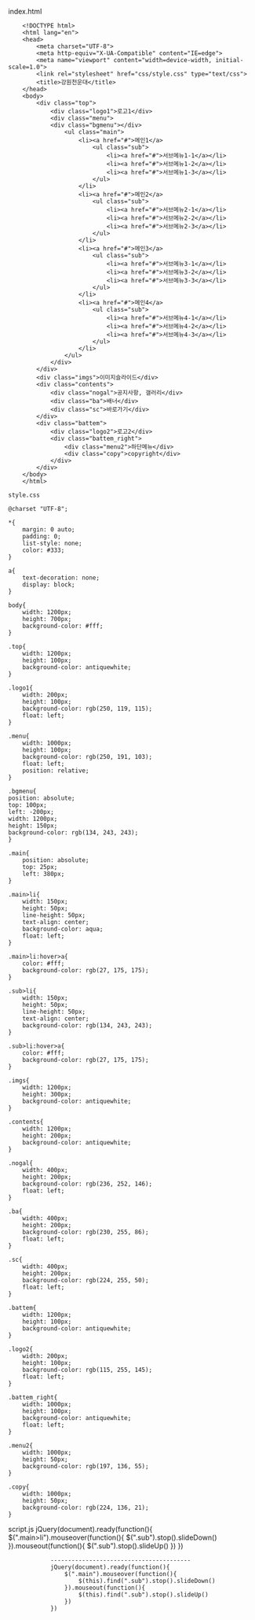 index.html

        <!DOCTYPE html>
        <html lang="en">
        <head>
            <meta charset="UTF-8">
            <meta http-equiv="X-UA-Compatible" content="IE=edge">
            <meta name="viewport" content="width=device-width, initial-scale=1.0">
            <link rel="stylesheet" href="css/style.css" type="text/css">
            <title>강원천운대</title>
        </head>
        <body>
            <div class="top">
                <div class="logo1">로고1</div>
                <div class="menu">
                <div class="bgmenu"></div>
                    <ul class="main">
                        <li><a href="#">메인1</a>
                            <ul class="sub">
                                <li><a href="#">서브메뉴1-1</a></li>
                                <li><a href="#">서브메뉴1-2</a></li>
                                <li><a href="#">서브메뉴1-3</a></li>
                            </ul>
                        </li>
                        <li><a href="#">메인2</a>
                            <ul class="sub">
                                <li><a href="#">서브메뉴2-1</a></li>
                                <li><a href="#">서브메뉴2-2</a></li>
                                <li><a href="#">서브메뉴2-3</a></li>
                            </ul>
                        </li>
                        <li><a href="#">메인3</a>
                            <ul class="sub">
                                <li><a href="#">서브메뉴3-1</a></li>
                                <li><a href="#">서브메뉴3-2</a></li>
                                <li><a href="#">서브메뉴3-3</a></li>
                            </ul>
                        </li>
                        <li><a href="#">메인4</a>
                            <ul class="sub">
                                <li><a href="#">서브메뉴4-1</a></li>
                                <li><a href="#">서브메뉴4-2</a></li>
                                <li><a href="#">서브메뉴4-3</a></li>
                            </ul>
                        </li>
                    </ul>
                </div>
            </div>    
            <div class="imgs">이미지슬라이드</div>
            <div class="contents">
                <div class="nogal">공지사항, 갤러리</div>
                <div class="ba">배너</div>
                <div class="sc">바로가기</div>
            </div>
            <div class="battem">
                <div class="logo2">로고2</div>
                <div class="battem_right">
                    <div class="menu2">하단메뉴</div>
                    <div class="copy">copyright</div>
                </div>
            </div>
        </body>
        </html>
    
    style.css
    
    @charset "UTF-8";
    
    *{
        margin: 0 auto;
        padding: 0;
        list-style: none;
        color: #333;
    }
    
    a{
        text-decoration: none;
        display: block;
    }
    
    body{
        width: 1200px;
        height: 700px;
        background-color: #fff;
    }
    
    .top{
        width: 1200px;
        height: 100px;
        background-color: antiquewhite;
    }
    
    .logo1{
        width: 200px;
        height: 100px;
        background-color: rgb(250, 119, 115);
        float: left;
    }
    
    .menu{
        width: 1000px;
        height: 100px;
        background-color: rgb(250, 191, 103);
        float: left;
        position: relative;
    }

    .bgmenu{
    position: absolute;
    top: 100px;
    left: -200px;
    width: 1200px;
    height: 150px;
    background-color: rgb(134, 243, 243);
    }

    .main{
        position: absolute;
        top: 25px;
        left: 380px;
    }
    
    .main>li{
        width: 150px;
        height: 50px;
        line-height: 50px;
        text-align: center;
        background-color: aqua;
        float: left;
    }
    
    .main>li:hover>a{
        color: #fff;
        background-color: rgb(27, 175, 175);
    }
    
    .sub>li{
        width: 150px;
        height: 50px;
        line-height: 50px;
        text-align: center;
        background-color: rgb(134, 243, 243);
    }
    
    .sub>li:hover>a{
        color: #fff;
        background-color: rgb(27, 175, 175);
    }
    
    .imgs{
        width: 1200px;
        height: 300px;
        background-color: antiquewhite;
    }
    
    .contents{
        width: 1200px;
        height: 200px;
        background-color: antiquewhite;
    }
    
    .nogal{
        width: 400px;
        height: 200px;
        background-color: rgb(236, 252, 146);
        float: left;
    }
    
    .ba{
        width: 400px;
        height: 200px;
        background-color: rgb(230, 255, 86);
        float: left;
    }
    
    .sc{
        width: 400px;
        height: 200px;
        background-color: rgb(224, 255, 50);
        float: left;
    }
    
    .battem{
        width: 1200px;
        height: 100px;
        background-color: antiquewhite;
    }
    
    .logo2{
        width: 200px;
        height: 100px;
        background-color: rgb(115, 255, 145);
        float: left;
    }
    
    .battem_right{
        width: 1000px;
        height: 100px;
        background-color: antiquewhite;
        float: left;
    }
    
    .menu2{
        width: 1000px;
        height: 50px;
        background-color: rgb(197, 136, 55);
    }
    
    .copy{
        width: 1000px;
        height: 50px;
        background-color: rgb(224, 136, 21);
    }

script.js
                jQuery(document).ready(function(){
                    $(".main>li").mouseover(function(){
                        $(".sub").stop().slideDown()
                    }).mouseout(function(){
                        $(".sub").stop().slideUp()
                    })
                })

                ----------------------------------------
                jQuery(document).ready(function(){
                    $(".main").mouseover(function(){
                        $(this).find(".sub").stop().slideDown()
                    }).mouseout(function(){
                        $(this).find(".sub").stop().slideUp()
                    })
                })
